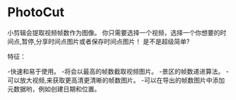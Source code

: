 # PhotoCut
小剪辑会提取视频帧数作为图像。 你只需要选择一个视频，选择一个你想要的时间点,暂停,分享时间点图片或者保存时间点图片！
是不是超级简单?

特征：

-快速和易于使用。
-将会以最高的帧数截取视频图片。
-景区的帧数递进算法。
-可以放大视频,来获取更高清更清晰的帧数图片。
-可以在导出的帧数图片中添加元数据哟，例如创建日期和位置。
